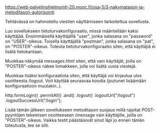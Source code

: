 https://web-palvelinohjelmointi-20.mooc.fi/osa-5/3-nakymatason-ja-metoditason-autorisointi

Tehtävässä on hahmoteltu viestien näyttämiseen tarkoitettua sovellusta.

Luo sovellukseen tietoturvakonfiguraatio, missä määritellään kaksi käyttäjää. Ensimmäisellä käyttäjällä "user", jonka salasana on "password" on "USER"-oikeus. Toisella käyttäjällä "postman", jonka salasana on "pat", on "POSTER"-oikeus. Toteuta tietoturvakonfiguraatio siten, että käyttäjiä ei lisätä tietokantaan.

Muokkaa näkymää messages.html siten, että vain käyttäjät, joilla on "POSTER"-oikeus näkee lomakkeen, jolla voi lisätä uusia viestejä.

Muokkaa lisäksi konfiguraatiota siten, että käyttäjä voi kirjautua ulos osoitteesta /logout. Voit käyttää seuraavaa koodia (joutunet lisäämään konfiguraatioon muutakin..).

http.formLogin()
    .permitAll()
    .and()
    .logout()
    .logoutUrl("/logout")
    .logoutSuccessUrl("/login");
    
Lisää tämän jälkeen sovellukseen metoditason suojaus millä rajoitat POST-pyyntöjen tekemisen osoitteeseen /message vain käyttäjille, joilla on "POSTER"-oikeus. Vaikka testit päästäisivät sinut läpi jo ennen tämän toteutusta, tee se silti.
